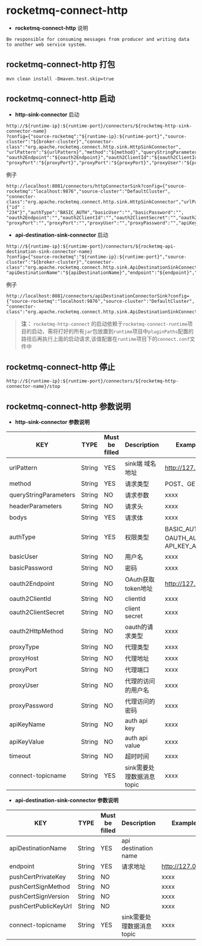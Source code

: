 # rocketmq-connect-http
* **rocketmq-connect-http** 说明
```
Be responsible for consuming messages from producer and writing data to another web service system.
```

## rocketmq-connect-http 打包
```
mvn clean install -Dmaven.test.skip=true
```

## rocketmq-connect-http 启动

* **http-sink-connector** 启动

```
http://${runtime-ip}:${runtime-port}/connectors/${rocketmq-http-sink-connector-name}
?config={"source-rocketmq":"${runtime-ip}:${runtime-port}","source-cluster":"${broker-cluster}","connector-class":"org.apache.rocketmq.connect.http.sink.HttpSinkConnector",
"urlPattern":"${urlPattern}","method":"${method}","queryStringParameters":"${queryStringParameters}","headerParameters":"${headerParameters}","bodys":"${bodys}","authType":"${authType}","basicUser":"${basicUser}","basicPassword":"${basicPassword}",
"oauth2Endpoint":"${oauth2Endpoint}","oauth2ClientId":"${oauth2ClientId}","oauth2ClientSecret":"${oauth2ClientSecret}","oauth2HttpMethod":"${oauth2HttpMethod}","proxyType":"${proxyType}","proxyHost":"${proxyHost}","proxyPort":"${proxyPort}","proxyUser":"${proxyUser}",
"proxyPort":"${proxyPort}","proxyPort":"${proxyPort}","proxyUser":"${proxyUser}","proxyPassword":"${proxyPassword}","apiKeyName":"${apiKeyName}","apiKeyValue":"${apiKeyValue}","timeout":"${timeout}"}
```

例子
```
http://localhost:8081/connectors/httpConnectorSink?config={"source-rocketmq":"localhost:9876","source-cluster":"DefaultCluster",
"connector-class":"org.apache.rocketmq.connect.http.sink.HttpSinkConnector","urlPattern":"http://127.0.0.1","method":"POST","queryStringParameters":"","headerParameters":"","bodys":"{"id" : "234"}","authType":"BASIC_AUTH","basicUser":"","basicPassword":"",
"oauth2Endpoint":"","oauth2ClientId":"","oauth2ClientSecret":"","oauth2HttpMethod":"","proxyType":"","proxyHost":"","proxyPort":"","proxyUser":"",
"proxyPort":"","proxyPort":"","proxyUser":"","proxyPassword":"","apiKeyName":"","apiKeyValue":"","timeout":"6000"}
```

* **api-destination-sink-connector** 启动

```
http://${runtime-ip}:${runtime-port}/connectors/${rocketmq-api-destination-sink-connector-name}
?config={"source-rocketmq":"${runtime-ip}:${runtime-port}","source-cluster":"${broker-cluster}","connector-class":"org.apache.rocketmq.connect.http.sink.ApiDestinationSinkConnector",
"apiDestinationName":"${apiDestinationName}","endpoint":"${endpoint}","pushCertPrivateKey":"${pushCertPrivateKey}","pushCertSignMethod":"${pushCertSignMethod}","pushCertSignVersion":"${pushCertSignVersion}","pushCertPublicKeyUrl":"${pushCertPublicKeyUrl}"}
```

例子
```
http://localhost:8081/connectors/apiDestinationConnectorSink?config={"source-rocketmq":"localhost:9876","source-cluster":"DefaultCluster",
"connector-class":"org.apache.rocketmq.connect.http.sink.ApiDestinationSinkConnector","apiDestinationName":"xxxx","endpoint":"http://127.0.0.1","pushCertPrivateKey":"","pushCertSignMethod":"","pushCertSignVersion":"","pushCertPublicKeyUrl":""}
```

>**注：** `rocketmq-http-connect` 的启动依赖于`rocketmq-connect-runtime`项目的启动，需将打好的所有`jar`包放置到`runtime`项目中`pluginPaths`配置的路径后再执行上面的启动请求,该值配置在`runtime`项目下的`connect.conf`文件中

## rocketmq-connect-http 停止

```
http://${runtime-ip}:${runtime-port}/connectors/${rocketmq-http-connector-name}/stop
```

## rocketmq-connect-http 参数说明
* **http-sink-connector 参数说明**

| KEY                   |  TYPE   | Must be filled | Description    | Example          
|-----------------------|---------|----------------|----------------|------------------|
| urlPattern            | String  | YES            | sink端 域名地址     | http://127.0.0.1 |
| method                | String  | YES            | 请求类型           | POST、GET         |
| queryStringParameters | String  | NO             | 请求参数           | xxxx             |
| headerParameters      | String  | NO             | 请求头            | xxxx             |
| bodys                 | String  | YES            | 请求体            | xxxx             |
| authType              | String  | YES            | 权限类型           | BASIC_AUTH、OAUTH_AUTH、API_KEY_AUTH   |
| basicUser             | String  | NO            | 用户名            | xxxx             |
| basicPassword         | String  | NO            | 密码             | xxxx             |
| oauth2Endpoint        | String  | NO            | OAuth获取token地址 | http://127.0.0.1 |
| oauth2ClientId        | String  | NO            | clientId       | xxxx             |
| oauth2ClientSecret    | String  | NO            | client secret  | xxxx             |
| oauth2HttpMethod      | String  | NO            | oauth的请求类型     | xxxx             |
| proxyType             | String  | NO            | 代理类型           | xxxx             |
| proxyHost             | String  | NO            | 代理地址           | xxxx             |
| proxyPort             | String  | NO            | 代理端口           | xxxx             |
| proxyUser             | String  | NO            | 代理的访问的用户名      | xxxx             |
| proxyPassword         | String  | NO            | 代理访问的密码        | xxxx             |
| apiKeyName            | String  | NO            | auth api key   | xxxx             |
| apiKeyValue           | String  | NO            | auth api value | xxxx             |
| timeout               | String  | NO            | 超时时间           | xxxx             |
| connect-topicname     | String  | YES             | sink需要处理数据消息topic                     | xxxx |

* **api-destination-sink-connector 参数说明**

| KEY                  |  TYPE   | Must be filled | Description          | Example          
|----------------------|---------|----------------|----------------------|------------------|
| apiDestinationName   | String  | YES            | api destination name |                  |
| endpoint             | String  | YES            | 请求地址                 | http://127.0.0.1 |
| pushCertPrivateKey   | String  | NO             |                  | xxxx             |
| pushCertSignMethod   | String  | NO             |                   | xxxx             |
| pushCertSignVersion  | String  | NO             |                   | xxxx             |
| pushCertPublicKeyUrl | String  | NO             |                  | xxxx             |
| connect-topicname    | String  | YES             | sink需要处理数据消息topic                     | xxxx |
